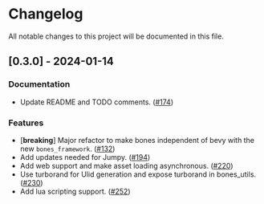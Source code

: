 # Changelog

All notable changes to this project will be documented in this file.

## [0.3.0] - 2024-01-14

### Documentation

- Update README and TODO comments. ([#174](https://github.com/fishfolk/bones/pull/174))

### Features

- [**breaking**] Major refactor to make bones independent of bevy with the new `bones_framework`. ([#132](https://github.com/fishfolk/bones/pull/132))
- Add updates needed for Jumpy. ([#194](https://github.com/fishfolk/bones/pull/194))
- Add web support and make asset loading asynchronous. ([#220](https://github.com/fishfolk/bones/pull/220))
- Use turborand for Ulid generation and expose turborand in bones_utils. ([#230](https://github.com/fishfolk/bones/pull/230))
- Add lua scripting support. ([#252](https://github.com/fishfolk/bones/pull/252))

<!-- generated by git-cliff -->
